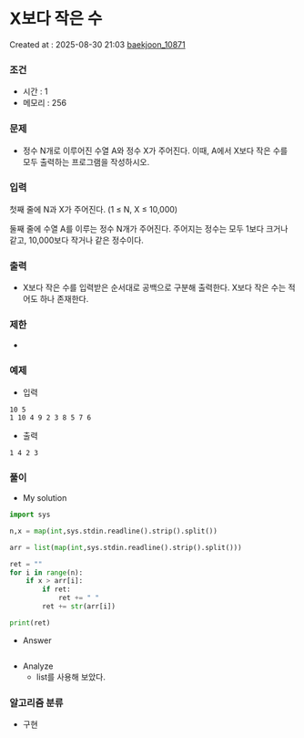 # X보다 작은 수
Created at : 2025-08-30 21:03
[baekjoon_10871](https://www.acmicpc.net/problem/10871)
### 조건
- 시간 : 1
- 메모리 : 256
### 문제
- 정수 N개로 이루어진 수열 A와 정수 X가 주어진다. 이때, A에서 X보다 작은 수를 모두 출력하는 프로그램을 작성하시오.
### 입력
첫째 줄에 N과 X가 주어진다. (1 ≤ N, X ≤ 10,000)

둘째 줄에 수열 A를 이루는 정수 N개가 주어진다. 주어지는 정수는 모두 1보다 크거나 같고, 10,000보다 작거나 같은 정수이다.
### 출력
- X보다 작은 수를 입력받은 순서대로 공백으로 구분해 출력한다. X보다 작은 수는 적어도 하나 존재한다.
### 제한
- 
### 예제
- 입력
```
10 5
1 10 4 9 2 3 8 5 7 6
```
- 출력
```
1 4 2 3
``` 

### 풀이
- My solution
```python
import sys

n,x = map(int,sys.stdin.readline().strip().split())

arr = list(map(int,sys.stdin.readline().strip().split()))

ret = ""
for i in range(n):
    if x > arr[i]:
        if ret:
            ret += " "
        ret += str(arr[i])

print(ret)
```

- Answer
```python

```

- Analyze
	- list를 사용해 보았다.
### 알고리즘 분류
- 구현